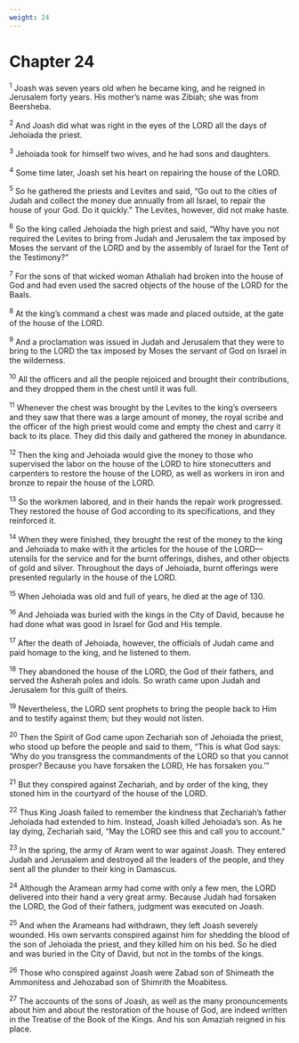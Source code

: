 ```yaml
---
weight: 24
---
```


# Chapter 24

<sup>1</sup> Joash was seven years old when he became king, and he reigned in Jerusalem forty years. His mother’s name was Zibiah; she was from Beersheba. 

<sup>2</sup> And Joash did what was right in the eyes of the LORD all the days of Jehoiada the priest. 

<sup>3</sup> Jehoiada took for himself two wives, and he had sons and daughters. 

<sup>4</sup> Some time later, Joash set his heart on repairing the house of the LORD. 

<sup>5</sup> So he gathered the priests and Levites and said, “Go out to the cities of Judah and collect the money due annually from all Israel, to repair the house of your God. Do it quickly.” The Levites, however, did not make haste. 

<sup>6</sup> So the king called Jehoiada the high priest and said, “Why have you not required the Levites to bring from Judah and Jerusalem the tax imposed by Moses the servant of the LORD and by the assembly of Israel for the Tent of the Testimony?” 

<sup>7</sup> For the sons of that wicked woman Athaliah had broken into the house of God and had even used the sacred objects of the house of the LORD for the Baals. 

<sup>8</sup> At the king’s command a chest was made and placed outside, at the gate of the house of the LORD. 

<sup>9</sup> And a proclamation was issued in Judah and Jerusalem that they were to bring to the LORD the tax imposed by Moses the servant of God on Israel in the wilderness. 

<sup>10</sup> All the officers and all the people rejoiced and brought their contributions, and they dropped them in the chest until it was full. 

<sup>11</sup> Whenever the chest was brought by the Levites to the king’s overseers and they saw that there was a large amount of money, the royal scribe and the officer of the high priest would come and empty the chest and carry it back to its place. They did this daily and gathered the money in abundance. 

<sup>12</sup> Then the king and Jehoiada would give the money to those who supervised the labor on the house of the LORD to hire stonecutters and carpenters to restore the house of the LORD, as well as workers in iron and bronze to repair the house of the LORD. 

<sup>13</sup> So the workmen labored, and in their hands the repair work progressed. They restored the house of God according to its specifications, and they reinforced it. 

<sup>14</sup> When they were finished, they brought the rest of the money to the king and Jehoiada to make with it the articles for the house of the LORD—utensils for the service and for the burnt offerings, dishes, and other objects of gold and silver. Throughout the days of Jehoiada, burnt offerings were presented regularly in the house of the LORD. 

<sup>15</sup> When Jehoiada was old and full of years, he died at the age of 130. 

<sup>16</sup> And Jehoiada was buried with the kings in the City of David, because he had done what was good in Israel for God and His temple. 

<sup>17</sup> After the death of Jehoiada, however, the officials of Judah came and paid homage to the king, and he listened to them. 

<sup>18</sup> They abandoned the house of the LORD, the God of their fathers, and served the Asherah poles and idols. So wrath came upon Judah and Jerusalem for this guilt of theirs. 

<sup>19</sup> Nevertheless, the LORD sent prophets to bring the people back to Him and to testify against them; but they would not listen. 

<sup>20</sup> Then the Spirit of God came upon Zechariah son of Jehoiada the priest, who stood up before the people and said to them, “This is what God says: ‘Why do you transgress the commandments of the LORD so that you cannot prosper? Because you have forsaken the LORD, He has forsaken you.’” 

<sup>21</sup> But they conspired against Zechariah, and by order of the king, they stoned him in the courtyard of the house of the LORD. 

<sup>22</sup> Thus King Joash failed to remember the kindness that Zechariah’s father Jehoiada had extended to him. Instead, Joash killed Jehoiada’s son. As he lay dying, Zechariah said, “May the LORD see this and call you to account.” 

<sup>23</sup> In the spring, the army of Aram went to war against Joash. They entered Judah and Jerusalem and destroyed all the leaders of the people, and they sent all the plunder to their king in Damascus. 

<sup>24</sup> Although the Aramean army had come with only a few men, the LORD delivered into their hand a very great army. Because Judah had forsaken the LORD, the God of their fathers, judgment was executed on Joash. 

<sup>25</sup> And when the Arameans had withdrawn, they left Joash severely wounded. His own servants conspired against him for shedding the blood of the son of Jehoiada the priest, and they killed him on his bed. So he died and was buried in the City of David, but not in the tombs of the kings. 

<sup>26</sup> Those who conspired against Joash were Zabad son of Shimeath the Ammonitess and Jehozabad son of Shimrith the Moabitess. 

<sup>27</sup> The accounts of the sons of Joash, as well as the many pronouncements about him and about the restoration of the house of God, are indeed written in the Treatise of the Book of the Kings. And his son Amaziah reigned in his place. 


